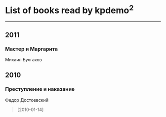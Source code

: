 # List of books read by kpdemo<sup>2</sup>
---

## 2011

### Мастер и Маргарита
Михаил Булгаков



## 2010

### Преступление и наказание
Федор Достоевский
> [2010-01-14] 



